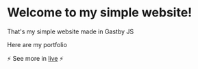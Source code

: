 <h1>
  Welcome to my simple website!
</h1>

That's my simple website made in Gastby JS

Here are my portfolio

:zap:  See more in [live](https://dsg.net.br/)  :zap:
